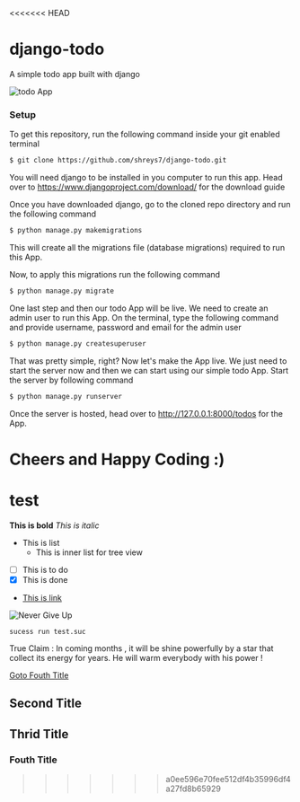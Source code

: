 <<<<<<< HEAD
# django-todo
A simple todo app built with django

![todo App](https://raw.githubusercontent.com/shreys7/django-todo/develop/staticfiles/todoApp.png)
### Setup
To get this repository, run the following command inside your git enabled terminal
```bash
$ git clone https://github.com/shreys7/django-todo.git
```
You will need django to be installed in you computer to run this app. Head over to https://www.djangoproject.com/download/ for the download guide

Once you have downloaded django, go to the cloned repo directory and run the following command

```bash
$ python manage.py makemigrations
```

This will create all the migrations file (database migrations) required to run this App.

Now, to apply this migrations run the following command
```bash
$ python manage.py migrate
```

One last step and then our todo App will be live. We need to create an admin user to run this App. On the terminal, type the following command and provide username, password and email for the admin user
```bash
$ python manage.py createsuperuser
```

That was pretty simple, right? Now let's make the App live. We just need to start the server now and then we can start using our simple todo App. Start the server by following command

```bash
$ python manage.py runserver
```

Once the server is hosted, head over to http://127.0.0.1:8000/todos for the App.

Cheers and Happy Coding :)
=======
# test
**This is bold**
_This is italic_
- This is list 
    - This is inner list for tree view
- [ ] This is to do
- [x] This is done  
- [This is link](https://success-technology.github.io)
<img src="https://www.lamborghini.com/sites/it-en/files/DAM/lamborghini/facelift_2019/homepage/families-gallery/2022/04_12/family_chooser_tecnica_m.png" alt="Never Give Up">

```
sucess run test.suc
```

True Claim : In coming months , it will be shine powerfully by a star that collect its energy for years. He will warm everybody with his power ! 



[Goto Fouth Title](#fouth-title)


## Second Title

## Thrid Title

### Fouth Title
>>>>>>> a0ee596e70fee512df4b35996df4a27fd8b65929
